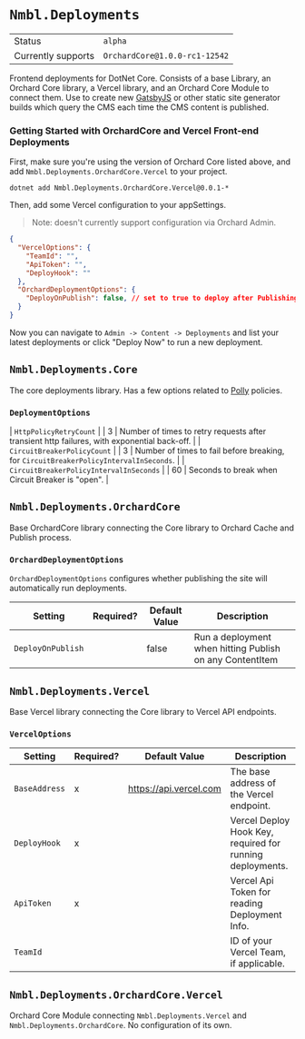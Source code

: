 # `Nmbl.Deployments`

|        |         |
| ------ | ------- |
| Status | `alpha` |
| Currently supports | `OrchardCore@1.0.0-rc1-12542` |

Frontend deployments for DotNet Core. Consists of a base Library, an Orchard Core library, a Vercel library, and an Orchard Core Module to connect them. Use to create new [GatsbyJS](https://www.gatsbyjs.org/) or other static site generator builds which query the CMS each time the CMS content is published.

### Getting Started with OrchardCore and Vercel Front-end Deployments

First, make sure you're using the version of Orchard Core listed above, and add `Nmbl.Deployments.OrchardCore.Vercel` to your project.

```
dotnet add Nmbl.Deployments.OrchardCore.Vercel@0.0.1-*
```

Then, add some Vercel configuration to your appSettings.

> Note: doesn't currently support configuration via Orchard Admin.

```json
{
  "VercelOptions": {
    "TeamId": "",
    "ApiToken": "",
    "DeployHook": ""
  },
  "OrchardDeploymentOptions": {
    "DeployOnPublish": false, // set to true to deploy after Publishing ContentItems.
  }
}
```

Now you can navigate to `Admin -> Content -> Deployments` and list your latest deployments or click "Deploy Now" to run a new deployment.

## `Nmbl.Deployments.Core`

The core deployments library. Has a few options related to [Polly](https://github.com/App-vNext/Polly) policies.

### `DeploymentOptions`

| `HttpPolicyRetryCount` | | 3 | Number of times to retry requests after transient http failures, with exponential back-off. |
| `CircuitBreakerPolicyCount` | | 3 | Number of times to fail before breaking, for `CircuitBreakerPolicyIntervalInSeconds`. |
| `CircuitBreakerPolicyIntervalInSeconds` | | 60 | Seconds to break when Circuit Breaker is "open". |

## `Nmbl.Deployments.OrchardCore`

Base OrchardCore library connecting the Core library to Orchard Cache and Publish process.

### `OrchardDeploymentOptions`

`OrchardDeploymentOptions` configures whether publishing the site will automatically run deployments.

| Setting | Required? | Default Value | Description |
| ------- | --------- | ------------- | ----------- |
| `DeployOnPublish` | | false | Run a deployment when hitting Publish on any ContentItem |

## `Nmbl.Deployments.Vercel`

Base Vercel library connecting the Core library to Vercel API endpoints.

### `VercelOptions`

| Setting | Required? | Default Value | Description |
| ------- | ----------| ------------- | ----------- |
| `BaseAddress` | x | https://api.vercel.com | The base address of the Vercel endpoint. |
| `DeployHook` | x | | Vercel Deploy Hook Key, required for running deployments. |
| `ApiToken` | x | | Vercel Api Token for reading Deployment Info. |
| `TeamId` | | | ID of your Vercel Team, if applicable.

## `Nmbl.Deployments.OrchardCore.Vercel`

Orchard Core Module connecting `Nmbl.Deployments.Vercel` and `Nmbl.Deployments.OrchardCore`. No configuration of its own.
